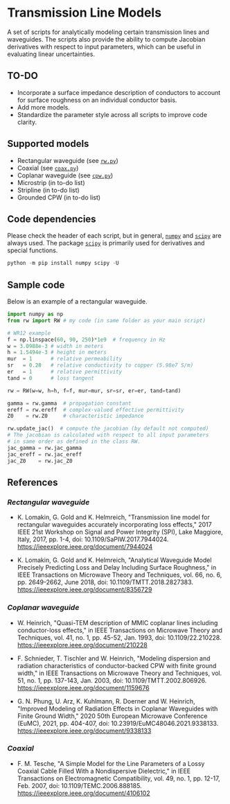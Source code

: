# Transmission Line Models

A set of scripts for analytically modeling certain transmission lines and waveguides. The scripts also provide the ability to compute Jacobian derivatives with respect to input parameters, which can be useful in evaluating linear uncertainties.

## TO-DO

- Incorporate a surface impedance description of conductors to account for surface roughness on an individual conductor basis.
- Add more models.
- Standardize the parameter style across all scripts to improve code clarity.

## Supported models

- Rectangular waveguide (see [`rw.py`][rw])
- Coaxial (see [`coax.py`][coax])
- Coplanar waveguide (see [`cpw.py`][cpw])
- Microstrip (in to-do list)
- Stripline (in to-do list)
- Grounded CPW (in to-do list)

## Code dependencies

Please check the header of each script, but in general, [`numpy`](https://github.com/numpy/numpy) and [`scipy`](https://github.com/scipy/scipy) are always used. The package [`scipy`](https://github.com/scipy/scipy) is primarily used for derivatives and special functions.

```python
python -m pip install numpy scipy -U
```

## Sample code

Below is an example of a rectangular waveguide.

```python
import numpy as np
from rw import RW # my code (in same folder as your main script)

# WR12 example
f = np.linspace(60, 90, 250)*1e9  # frequency in Hz
w = 3.0988e-3 # width in meters
h = 1.5494e-3 # height in meters
mur  = 1      # relative permeability
sr   = 0.28   # relative conductivity to copper (5.98e7 S/m)
er   = 1      # relative permittivity
tand = 0      # loss tangent

rw = RW(w=w, h=h, f=f, mur=mur, sr=sr, er=er, tand=tand)

gamma = rw.gamma  # propagation constant
ereff = rw.ereff  # complex-valued effective permittivity
Z0    = rw.Z0     # characteristic impedance

rw.update_jac()  # compute the jacobian (by default not computed)
# The jacobian is calculated with respect to all input parameters 
# in same order as defined in the class RW.
jac_gamma = rw.jac_gamma
jac_ereff = rw.jac_ereff
jac_Z0    = rw.jac_Z0
```

## References

### _Rectangular waveguide_

- K. Lomakin, G. Gold and K. Helmreich, "Transmission line model for rectangular waveguides accurately incorporating loss effects," 2017 IEEE 21st Workshop on Signal and Power Integrity (SPI), Lake Maggiore, Italy, 2017, pp. 1-4, doi: 10.1109/SaPIW.2017.7944024. <https://ieeexplore.ieee.org/document/7944024>

- K. Lomakin, G. Gold and K. Helmreich, "Analytical Waveguide Model Precisely Predicting Loss and Delay Including Surface Roughness," in IEEE Transactions on Microwave Theory and Techniques, vol. 66, no. 6, pp. 2649-2662, June 2018, doi: 10.1109/TMTT.2018.2827383. <https://ieeexplore.ieee.org/document/8356729>

### _Coplanar waveguide_

- W. Heinrich, "Quasi-TEM description of MMIC coplanar lines including conductor-loss effects," in IEEE Transactions on Microwave Theory and Techniques, vol. 41, no. 1, pp. 45-52, Jan. 1993, doi: 10.1109/22.210228. <https://ieeexplore.ieee.org/document/210228>

- F. Schnieder, T. Tischler and W. Heinrich, "Modeling dispersion and radiation characteristics of conductor-backed CPW with finite ground width," in IEEE Transactions on Microwave Theory and Techniques, vol. 51, no. 1, pp. 137-143, Jan. 2003, doi: 10.1109/TMTT.2002.806926. <https://ieeexplore.ieee.org/document/1159676>

- G. N. Phung, U. Arz, K. Kuhlmann, R. Doerner and W. Heinrich, "Improved Modeling of Radiation Effects in Coplanar Waveguides with Finite Ground Width," 2020 50th European Microwave Conference (EuMC), 2021, pp. 404-407, doi: 10.23919/EuMC48046.2021.9338133. <https://ieeexplore.ieee.org/document/9338133>

### _Coaxial_

- F. M. Tesche, "A Simple Model for the Line Parameters of a Lossy Coaxial Cable Filled With a Nondispersive Dielectric," in IEEE Transactions on Electromagnetic Compatibility, vol. 49, no. 1, pp. 12-17, Feb. 2007, doi: 10.1109/TEMC.2006.888185. <https://ieeexplore.ieee.org/document/4106102>


[rw]: https://github.com/ZiadHatab/transmission-line-models/blob/main/rw.py
[cpw]: https://github.com/ZiadHatab/transmission-line-models/blob/main/cpw.py
[coax]: https://github.com/ZiadHatab/transmission-line-models/blob/main/coax.py